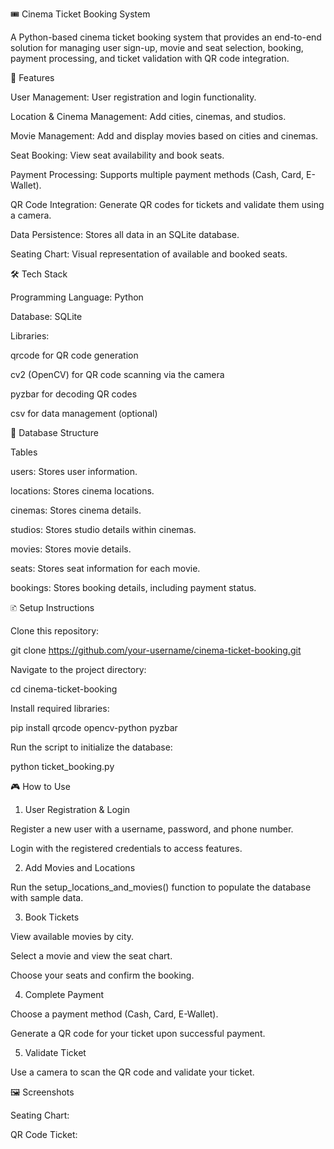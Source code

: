 🎟️ Cinema Ticket Booking System

A Python-based cinema ticket booking system that provides an end-to-end solution for managing user sign-up, movie and seat selection, booking, payment processing, and ticket validation with QR code integration.

🚀 Features

User Management: User registration and login functionality.

Location & Cinema Management: Add cities, cinemas, and studios.

Movie Management: Add and display movies based on cities and cinemas.

Seat Booking: View seat availability and book seats.

Payment Processing: Supports multiple payment methods (Cash, Card, E-Wallet).

QR Code Integration: Generate QR codes for tickets and validate them using a camera.

Data Persistence: Stores all data in an SQLite database.

Seating Chart: Visual representation of available and booked seats.

🛠️ Tech Stack

Programming Language: Python

Database: SQLite

Libraries:

qrcode for QR code generation

cv2 (OpenCV) for QR code scanning via the camera

pyzbar for decoding QR codes

csv for data management (optional)

🐂️ Database Structure

Tables

users: Stores user information.

locations: Stores cinema locations.

cinemas: Stores cinema details.

studios: Stores studio details within cinemas.

movies: Stores movie details.

seats: Stores seat information for each movie.

bookings: Stores booking details, including payment status.

🗈️ Setup Instructions

Clone this repository:

git clone https://github.com/your-username/cinema-ticket-booking.git

Navigate to the project directory:

cd cinema-ticket-booking

Install required libraries:

pip install qrcode opencv-python pyzbar

Run the script to initialize the database:

python ticket_booking.py

🎮 How to Use

1. User Registration & Login

Register a new user with a username, password, and phone number.

Login with the registered credentials to access features.

2. Add Movies and Locations

Run the setup_locations_and_movies() function to populate the database with sample data.

3. Book Tickets

View available movies by city.

Select a movie and view the seat chart.

Choose your seats and confirm the booking.

4. Complete Payment

Choose a payment method (Cash, Card, E-Wallet).

Generate a QR code for your ticket upon successful payment.

5. Validate Ticket

Use a camera to scan the QR code and validate your ticket.

🖼️ Screenshots

Seating Chart:

QR Code Ticket:
